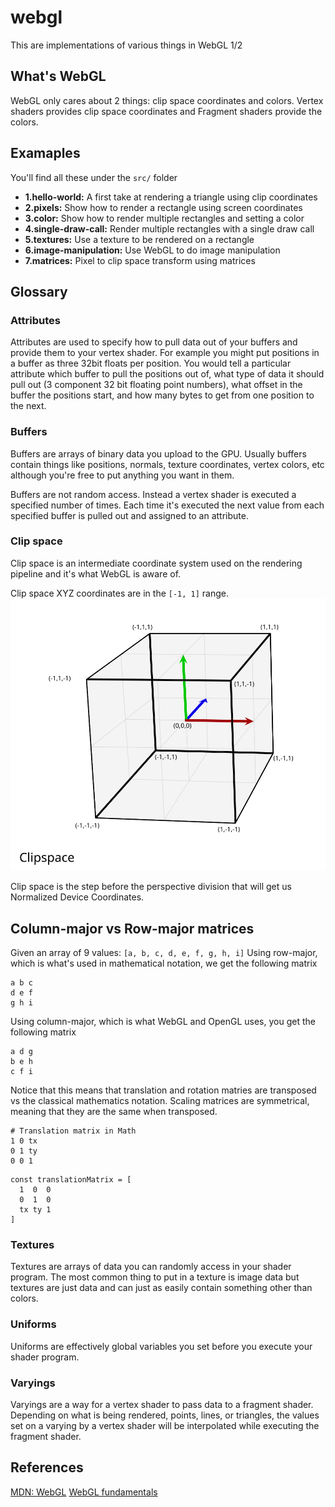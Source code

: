 # webgl

This are implementations of various things in WebGL 1/2

## What's WebGL

WebGL only cares about 2 things: clip space coordinates and colors. Vertex shaders provides clip space coordinates and Fragment shaders provide the colors.

## Examaples

You'll find all these under the `src/` folder

- **1.hello-world:** A first take at rendering a triangle using clip coordinates
- **2.pixels:** Show how to render a rectangle using screen coordinates
- **3.color:** Show how to render multiple rectangles and setting a color
- **4.single-draw-call:** Render multiple rectangles with a single draw call
- **5.textures:** Use a texture to be rendered on a rectangle
- **6.image-manipulation:** Use WebGL to do image manipulation
- **7.matrices:** Pixel to clip space transform using matrices

## Glossary

### Attributes

Attributes are used to specify how to pull data out of your buffers and provide them to your vertex shader. For example you might put positions in a buffer as three 32bit floats per position. You would tell a particular attribute which buffer to pull the positions out of, what type of data it should pull out (3 component 32 bit floating point numbers), what offset in the buffer the positions start, and how many bytes to get from one position to the next.

### Buffers

Buffers are arrays of binary data you upload to the GPU. Usually buffers contain things like positions, normals, texture coordinates, vertex colors, etc although you're free to put anything you want in them.

Buffers are not random access. Instead a vertex shader is executed a specified number of times. Each time it's executed the next value from each specified buffer is pulled out and assigned to an attribute.

### Clip space

Clip space is an intermediate coordinate system used on the rendering pipeline and it's what WebGL is aware of.

Clip space XYZ coordinates are in the `[-1, 1]` range.
![Clip space](images/clip_space_graph.svg)

Clip space is the step before the perspective division that will get us Normalized Device Coordinates.

## Column-major vs Row-major matrices

Given an array of 9 values: `[a, b, c, d, e, f, g, h, i]`
Using row-major, which is what's used in mathematical notation, we get the following matrix

```
a b c
d e f
g h i
```

Using column-major, which is what WebGL and OpenGL uses, you get the following matrix

```
a d g
b e h
c f i
```

Notice that this means that translation and rotation matries are transposed vs the classical mathematics notation. Scaling matrices are symmetrical, meaning that they are the same when transposed.

```
# Translation matrix in Math
1 0 tx
0 1 ty
0 0 1
```

```Translation matrix in WebGL
const translationMatrix = [
  1  0  0
  0  1  0
  tx ty 1
]
```

### Textures

Textures are arrays of data you can randomly access in your shader program. The most common thing to put in a texture is image data but textures are just data and can just as easily contain something other than colors.

### Uniforms

Uniforms are effectively global variables you set before you execute your shader program.

### Varyings

Varyings are a way for a vertex shader to pass data to a fragment shader. Depending on what is being rendered, points, lines, or triangles, the values set on a varying by a vertex shader will be interpolated while executing the fragment shader.

## References

[MDN: WebGL](https://developer.mozilla.org/en-US/docs/Web/API/WebGL_API)
[WebGL fundamentals](https://webglfundamentals.org/)
